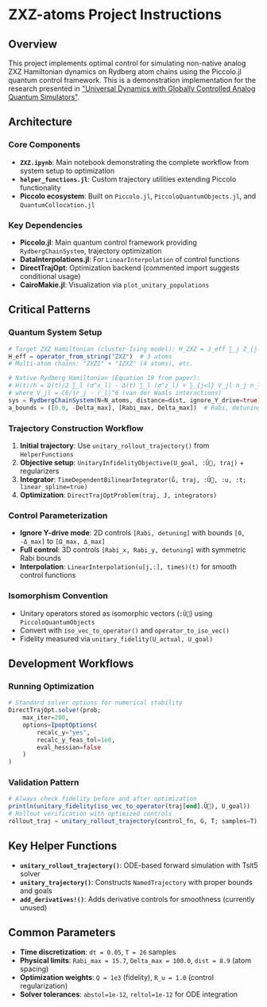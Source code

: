 # ZXZ-atoms Project Instructions

## Overview
This project implements optimal control for simulating non-native analog ZXZ Hamiltonian dynamics on Rydberg atom chains using the Piccolo.jl quantum control framework. This is a demonstration implementation for the research presented in ["Universal Dynamics with Globally Controlled Analog Quantum Simulators"](https://arxiv.org/abs/2508.19075).

## Architecture

### Core Components
- **`ZXZ.ipynb`**: Main notebook demonstrating the complete workflow from system setup to optimization
- **`helper_functions.jl`**: Custom trajectory utilities extending Piccolo functionality
- **Piccolo ecosystem**: Built on `Piccolo.jl`, `PiccoloQuantumObjects.jl`, and `QuantumCollocation.jl`

### Key Dependencies
- **Piccolo.jl**: Main quantum control framework providing `RydbergChainSystem`, trajectory optimization
- **DataInterpolations.jl**: For `LinearInterpolation` of control functions
- **DirectTrajOpt**: Optimization backend (commented import suggests conditional usage)
- **CairoMakie.jl**: Visualization via `plot_unitary_populations`

## Critical Patterns

### Quantum System Setup
```julia
# Target ZXZ Hamiltonian (cluster-Ising model): H_ZXZ = J_eff ∑_j Z_{j-1} X_j Z_{j+1}
H_eff = operator_from_string("ZXZ")  # 3 atoms
# Multi-atom chains: "ZXZI" + "IZXZ" (4 atoms), etc.

# Native Rydberg Hamiltonian (Equation 19 from paper):
# H(t)/ℏ = Ω(t)/2 ∑_l (σ^x_l) - Δ(t) ∑_l (σ^z_l) + ∑_{j<l} V_jl n_j n_l
# where V_jl = C6/|r_j - r_l|^6 (van der Waals interactions)
sys = RydbergChainSystem(N=N_atoms, distance=dist, ignore_Y_drive=true)
a_bounds = ([0.0, -Delta_max], [Rabi_max, Delta_max])  # Rabi, detuning
```

### Trajectory Construction Workflow
1. **Initial trajectory**: Use `unitary_rollout_trajectory()` from `HelperFunctions`
2. **Objective setup**: `UnitaryInfidelityObjective(U_goal, :Ũ⃗, traj)` + regularizers
3. **Integrator**: `TimeDependentBilinearIntegrator(Ĝ, traj, :Ũ⃗, :u, :t; linear_spline=true)`
4. **Optimization**: `DirectTrajOptProblem(traj, J, integrators)`

### Control Parameterization
- **Ignore Y-drive mode**: 2D controls `[Rabi, detuning]` with bounds `[0, -Δ_max]` to `[Ω_max, Δ_max]`
- **Full control**: 3D controls `[Rabi_x, Rabi_y, detuning]` with symmetric Rabi bounds
- **Interpolation**: `LinearInterpolation(u[j,:], times)(t)` for smooth control functions

### Isomorphism Convention
- Unitary operators stored as isomorphic vectors (`:Ũ⃗`) using `PiccoloQuantumObjects`
- Convert with `iso_vec_to_operator()` and `operator_to_iso_vec()`
- Fidelity measured via `unitary_fidelity(U_actual, U_goal)`

## Development Workflows

### Running Optimization
```julia
# Standard solver options for numerical stability
DirectTrajOpt.solve!(prob; 
    max_iter=200, 
    options=IpoptOptions(
        recalc_y="yes", 
        recalc_y_feas_tol=1e8,
        eval_hessian=false
    )
)
```

### Validation Pattern
```julia
# Always check fidelity before and after optimization
println(unitary_fidelity(iso_vec_to_operator(traj[end].Ũ⃗), U_goal))
# Rollout verification with optimized controls
rollout_traj = unitary_rollout_trajectory(control_fn, G, T; samples=T)
```

## Key Helper Functions
- **`unitary_rollout_trajectory()`**: ODE-based forward simulation with Tsit5 solver
- **`unitary_trajectory()`**: Constructs `NamedTrajectory` with proper bounds and goals
- **`add_derivatives!()`**: Adds derivative controls for smoothness (currently unused)

## Common Parameters
- **Time discretization**: `dt = 0.05`, `T = 26` samples
- **Physical limits**: `Rabi_max = 15.7`, `Delta_max = 100.0`, `dist = 8.9` (atom spacing)
- **Optimization weights**: `Q = 1e3` (fidelity), `R_u = 1.0` (control regularization)
- **Solver tolerances**: `abstol=1e-12`, `reltol=1e-12` for ODE integration